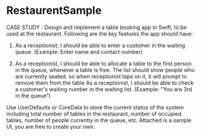 # RestaurentSample


CASE STUDY : Design and implement a table booking app in Swift, to be used at the restaurant. Following are the key features the app should have: 

1. As a receptionist, I should be able to enter a customer in the waiting queue. (Example: Enter name and contact number)



2. As a receptionist, I should be able to allocate a table to the first person in the queue, whenever a table is free. The list should show people who are currently seated. so when receptionist taps on it, it will prompt to remove them from the table
As a receptionist, I should be able to check a customer's waiting number in the waiting list. (Example: "You are 3rd in the queue”) 




Use UserDefaults or CoreData to store the current status of the system including total number of tables in the restaurant, number of occupied tables, number of people currently in the queue, etc. 
Attached is a sample UI, you are free to create your own.
